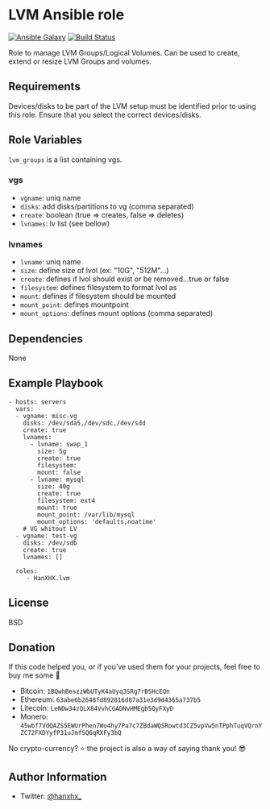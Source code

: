 LVM Ansible role
================

[![Ansible Galaxy](http://img.shields.io/badge/ansible--galaxy-HanXHX.lvm-blue.svg)](https://galaxy.ansible.com/HanXHX/lvm) [![Build Status](https://travis-ci.org/HanXHX/ansible-lvm.svg?branch=master)](https://travis-ci.org/HanXHX/ansible-lvm)

Role to manage LVM Groups/Logical Volumes. Can be used to create, extend or resize LVM Groups and volumes.

Requirements
------------

Devices/disks to be part of the LVM setup must be identified prior to using this role. Ensure that you select the correct devices/disks.

Role Variables
--------------

`lvm_groups` is a list containing vgs.

### vgs

- `vgname`: uniq name
- `disks`: add disks/partitions to vg (comma separated)
- `create`: boolean (true => creates, false => deletes)
- `lvnames`: lv list (see bellow)

### lvnames

- `lvname`: uniq name
- `size`: define size of lvol (ex: "10G", "512M"...)
- `create`: defines if lvol should exist or be removed...true or false
- `filesystem`: defines filesystem to format lvol as
- `mount`: defines if filesystem should be mounted
- `mount_point`: defines mountpoint
- `mount_options`: defines mount options (comma separated)

Dependencies
------------

None

Example Playbook
----------------

    - hosts: servers
      vars:
      - vgname: misc-vg
        disks: /dev/sda5,/dev/sdc,/dev/sdd
        create: true
        lvnames:
          - lvname: swap_1
            size: 5g
            create: true
            filesystem:
            mount: false
          - lvname: mysql
            size: 40g
            create: true
            filesystem: ext4
            mount: true
            mount_point: /var/lib/mysql
            mount_options: 'defaults,noatime'
        # VG whitout LV
      - vgname: test-vg
        disks: /dev/sdb
        create: true
        lvnames: []

      roles:
         - HanXHX.lvm

License
-------

BSD

Donation
--------

If this code helped you, or if you’ve used them for your projects, feel free to buy me some :beers:

- Bitcoin: `1BQwhBeszzWbUTyK4aUyq3SRg7rBSHcEQn`
- Ethereum: `63abe6b2648fd892816d87a31e3d9d4365a737b5`
- Litecoin: `LeNDw34zQLX84VvhCGADNvHMEgb5QyFXyD`
- Monero: `45wbf7VdQAZS5EWUrPhen7Wo4hy7Pa7c7ZBdaWQSRowtd3CZ5vpVw5nTPphTuqVQrnYZC72FXDYyfP31uJmfSQ6qRXFy3bQ`

No crypto-currency? :star: the project is also a way of saying thank you! :sunglasses:

Author Information
------------------

- Twitter: [@hanxhx_](https://twitter.com/hanxhx_)
